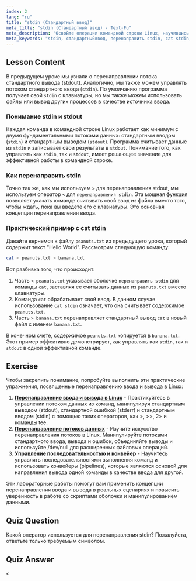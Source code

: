 ```yaml
---
index: 2
lang: "ru"
title: "stdin (Стандартный ввод)"
meta_title: "stdin (Стандартный ввод) - Text-Fu"
meta_description: "Освойте операции командной строки Linux, научившись перенаправлять stdin (стандартный ввод). Это руководство охватывает взаимосвязь между stdin и stdout, использование оператора '<' и практические примеры, такие как 'cat stdin', для эффективного управления потоками данных."
meta_keywords: "stdin, стандартныйввод, перенаправить stdin, cat stdin, stdin и stdout, стандартный ввод, перенаправление Linux, командная строка, входной поток"
---
```


## Lesson Content

В предыдущем уроке мы узнали о перенаправлении потока стандартного вывода (stdout). Аналогично, мы также можем управлять потоком стандартного ввода (`stdin`). По умолчанию программа получает свой `stdin` с клавиатуры, но мы также можем использовать файлы или вывод других процессов в качестве источника ввода.

### Понимание stdin и stdout

Каждая команда в командной строке Linux работает как минимум с двумя фундаментальными потоками данных: стандартным вводом (`stdin`) и стандартным выводом (`stdout`). Программа считывает данные из `stdin` и записывает свои результаты в `stdout`. Понимание того, как управлять как `stdin`, так и `stdout`, имеет решающее значение для эффективной работы в командной строке.

### Как перенаправить stdin

Точно так же, как мы используем `>` для перенаправления stdout, мы используем оператор `<` для `перенаправления stdin`. Эта мощная функция позволяет указать команде считывать свой ввод из файла вместо того, чтобы ждать, пока вы введете его с клавиатуры. Это основная концепция перенаправления ввода.

### Практический пример с cat stdin

Давайте вернемся к файлу `peanuts.txt` из предыдущего урока, который содержит текст "Hello World". Рассмотрим следующую команду:

```bash
cat < peanuts.txt > banana.txt
```

Вот разбивка того, что происходит:

1. Часть `< peanuts.txt` указывает оболочке `перенаправить stdin` для команды `cat`, заставляя ее считывать данные из `peanuts.txt` вместо клавиатуры.
2. Команда `cat` обрабатывает свой ввод. В данном случае использование `cat stdin` означает, что она считывает содержимое `peanuts.txt`.
3. Часть `> banana.txt` перенаправляет стандартный вывод `cat` в новый файл с именем `banana.txt`.

В конечном счете, содержимое `peanuts.txt` копируется в `banana.txt`. Этот пример эффективно демонстрирует, как управлять как `stdin`, так и `stdout` в одной эффективной команде.

## Exercise

Чтобы закрепить понимание, попробуйте выполнить эти практические упражнения, посвященные перенаправлению ввода и вывода в Linux:

1. **[Перенаправление ввода и вывода в Linux](https://labex.io/ru/labs/comptia-redirecting-input-and-output-in-linux-590840)** - Практикуйтесь в управлении потоком данных из команд, манипулируя стандартным выводом (stdout), стандартной ошибкой (stderr) и стандартным вводом (stdin) с помощью таких операторов, как >, >>, 2> и команды tee.
2. **[Перенаправление потоков данных](https://labex.io/ru/labs/linux-data-stream-redirection-17995)** - Изучите искусство перенаправления потоков в Linux. Манипулируйте потоками стандартного ввода, вывода и ошибок, объединяйте выводы и используйте /dev/null для расширенных файловых операций.
3. **[Управление последовательностью и конвейер](https://labex.io/ru/labs/linux-sequence-control-and-pipeline-17994)** - Научитесь управлять последовательностями выполнения команд и использовать конвейеры (pipelines), которые являются основой для направления вывода одной команды в качестве ввода для другой.

Эти лабораторные работы помогут вам применить концепции перенаправления ввода и вывода в реальных сценариях и повысить уверенность в работе со скриптами оболочки и манипулированием данными.

## Quiz Question

Какой оператор используется для перенаправления stdin? Пожалуйста, ответьте только требуемым символом.

## Quiz Answer

<

